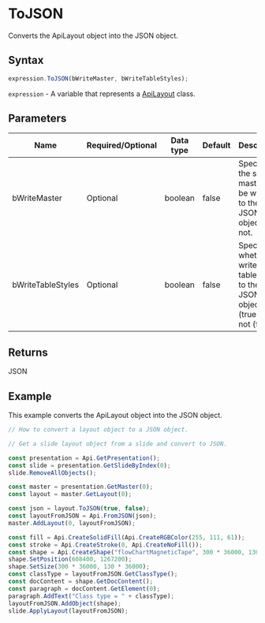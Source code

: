 # ToJSON

Converts the ApiLayout object into the JSON object.

## Syntax

```javascript
expression.ToJSON(bWriteMaster, bWriteTableStyles);
```

`expression` - A variable that represents a [ApiLayout](../ApiLayout.md) class.

## Parameters

| **Name** | **Required/Optional** | **Data type** | **Default** | **Description** |
| ------------- | ------------- | ------------- | ------------- | ------------- |
| bWriteMaster | Optional | boolean | false | Specifies if the slide master will be written to the JSON object or not. |
| bWriteTableStyles | Optional | boolean | false | Specifies whether to write used table styles to the JSON object (true) or not (false). |

## Returns

JSON

## Example

This example converts the ApiLayout object into the JSON object.

```javascript editor-pptx
// How to convert a layout object to a JSON object.

// Get a slide layout object from a slide and convert to JSON.

const presentation = Api.GetPresentation();
const slide = presentation.GetSlideByIndex(0);
slide.RemoveAllObjects();

const master = presentation.GetMaster(0);
const layout = master.GetLayout(0);

const json = layout.ToJSON(true, false);
const layoutFromJSON = Api.FromJSON(json);
master.AddLayout(0, layoutFromJSON);

const fill = Api.CreateSolidFill(Api.CreateRGBColor(255, 111, 61));
const stroke = Api.CreateStroke(0, Api.CreateNoFill());
const shape = Api.CreateShape("flowChartMagneticTape", 300 * 36000, 130 * 36000, fill, stroke);
shape.SetPosition(608400, 1267200);
shape.SetSize(300 * 36000, 130 * 36000);
const classType = layoutFromJSON.GetClassType();
const docContent = shape.GetDocContent();
const paragraph = docContent.GetElement(0);
paragraph.AddText("Class type = " + classType);
layoutFromJSON.AddObject(shape);
slide.ApplyLayout(layoutFromJSON);

```
